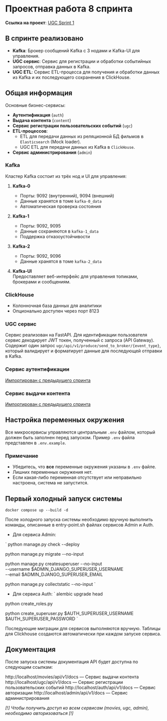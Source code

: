 # Проектная работа 8 спринта

**Ссылка на проект**: [UGC Sprint 1](https://github.com/Benrise/ugc_sprint_1)

## В спринте реализовано

- **Kafka**: Брокер сообщений Kafka с 3 нодами и Kafka-UI для управления.
- **UGC сервис**: Сервис для регистрации и обработки событийных запросов, отправка данных в Kafka.
- **UGC ETL**: Сервис ETL-процесса для получения и обработки данных из Kafka и их последующего сохранения в ClickHouse.

## Общая информация

Основные бизнес-сервисы:
- **Аутентификация** (`auth`)
- **Выдача контента** (`content`)
- **Сервис регистрации пользовательских событий** (`ugc`)
- **ETL-процессов**:
  - ETL для передачи данных из реляционной БД фильмов в `Elasticsearch` (Mock loader).
  - UGC ETL для передачи данных из Kafka в `ClickHouse`.
- **Сервис администрирования** (`admin`)

### Kafka
Кластер Kafka состоит из трёх нод и UI для управления:

1. **Kafka-0**  
   - Порты: 9092 (внутренний), 9094 (внешний)
   - Данные хранятся в томе `kafka-0_data`
   - Автоматическая проверка состояния

2. **Kafka-1**  
   - Порты: 9092, 9095
   - Данные сохраняются в `kafka-1_data`
   - Поддержка отказоустойчивости

3. **Kafka-2**  
   - Порты: 9092, 9096
   - Данные хранятся в томе `kafka-2_data`

4. **Kafka-UI**  
   Предоставляет веб-интерфейс для управления топиками, брокерами и сообщениям.

### ClickHouse
- Колонночная база данных для аналитики
- Опционально доступен через порт 8123

### UGC сервис
Сервис реализован на FastAPI. Для идентификации пользователя сервис декодирует JWT токен, полученный с запроса (API Gateway).
Содержит один запрос `ugc/api/v1/produce/send_to_broker/{event_type}`, который валидирует и форматирует данные для последующей отправки в Kafka.

### Сервис аутентификации

[Импортирован с предыдущего спринта](https://github.com/Benrise/Auth_sprint_2)

### Сервис выдачи контента

[Импортирован с предыдущего спринта](https://github.com/Benrise/Async_API_sprint_2)

## Настройка переменных окружения

Все микросервисы управляются центральным `.env` файлом, который должен быть заполнен перед запуском.
Пример `.env` файла представлен в `.env.example`.

### Примечание

- Убедитесь, что **все** переменные окружения указаны в `.env` файле. 
- Лишних переменных окружения нет.
- Если какая-либо переменная отсутствует или неправильно настроена, система не запустится.

## Первый холодный запуск системы
`
docker compose up --build -d
`

После холодного запуска системы необходимо вручную выполнить команды, описанные в entry-point.sh файлах сервисов Admin и Auth.

- Для сервиса Admin:

`
python manage.py check --deploy

python manage.py migrate --no-input

python manage.py createsuperuser --no-input \
    --username $ADMIN_DJANGO_SUPERUSER_USERNAME \
    --email $ADMIN_DJANGO_SUPERUSER_EMAIL

python manage.py collectstatic --no-input
`

- Для сервиса Auth:
`
alembic upgrade head

python create_roles.py

python create_superuser.py $AUTH_SUPERUSER_USERNAME $AUTH_SUPERUSER_PASSWORD
`

Последующие миграции для сервисов выполняются вручную.
Таблицы для Clickhouse создаются автоматически при каждом запуске сервиса.

## Документация

После запуска системы документация API будет доступна по следующим ссылкам:

http://localhost/movies/api/v1/docs — Сервис выдачи контента
http://localhost/ugc/api/v1/docs — Сервис регистрации пользовательских событий
http://localhost/auth/api/v1/docs — Сервис авторизации
http://localhost/admin/api/v1/docs  — Сервис администрирования

*[!] Чтобы получить доступ ко всем сервисам (movies, ugc, admin), необходимо авторизоваться [!]*